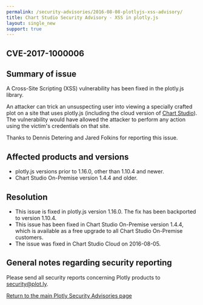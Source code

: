 ```yaml
---
permalink: /security-advisories/2016-08-08-plotlyjs-xss-advisory/
title: Chart Studio Security Advisory - XSS in plotly.js
layout: single_new
support: true
---
```


## CVE-2017-1000006

## Summary of issue

A Cross-Site Scripting (XSS) vulnerability has been fixed in the plotly.js library.

An attacker can trick an unsuspecting user into viewing a specially crafted plot on a site that uses plotly.js (including the cloud version
of [Chart Studio](https://plot.ly)).  The vulnerability would have allowed the attacker to perform any action using the victim's
credentials on that site.

Thanks to Dennis Detering and Jared Folkins for reporting this issue.

## Affected products and versions

* plotly.js versions prior to 1.16.0, other than 1.10.4 and newer.
* Chart Studio On-Premise version 1.4.4 and older.

## Resolution

* This issue is fixed in plotly.js version 1.16.0.  The fix has been backported to version 1.10.4.
* This issue has been fixed in Chart Studio On-Premise version 1.4.4, which is available as a free upgrade to all Chart Studio
On-Premise customers.
* The issue was fixed in Chart Studio Cloud on 2016-08-05.

## General notes regarding security reporting

Please send all security reports concerning Plotly products to [security@plot.ly](mailto:security@plot.ly).

[Return to the main Plotly Security Advisories page](http://help.plot.ly/security-advisories/)
